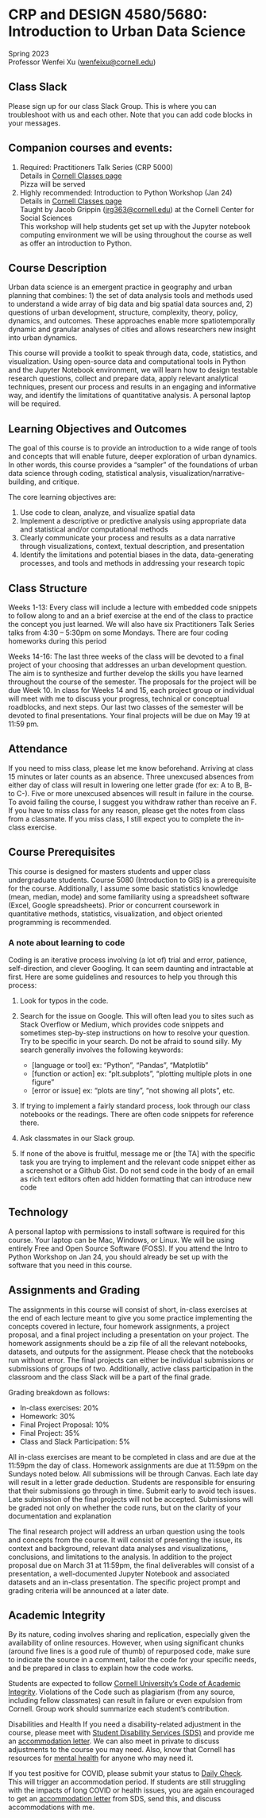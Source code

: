 # CRP and DESIGN 4580/5680: Introduction to Urban Data Science
Spring 2023\
Professor Wenfei Xu (wenfeixu@cornell.edu)

## Class Slack
Please sign up for our class Slack Group. This is where you can troubleshoot with us and each other. Note that you can add code blocks in your messages. 

## Companion courses and events: 
1.	Required: Practitioners Talk Series (CRP 5000)\
Details in [Cornell Classes page](https://classes.cornell.edu/)\
Pizza will be served
2.	Highly recommended: Introduction to Python Workshop (Jan 24)\
Details in [Cornell Classes page](https://classes.cornell.edu/)\
Taught by Jacob Grippin (jrg363@cornell.edu) at the Cornell Center for Social Sciences\
This workshop will help students get set up with the Jupyter notebook computing environment we will be using throughout the course as well as offer an introduction to Python. 

## Course Description
Urban data science is an emergent practice in geography and urban planning that combines: 1) the set of data analysis tools and methods used to understand a wide array of big data and big spatial data sources and, 2) questions of urban development, structure, complexity, theory, policy, dynamics, and outcomes. These approaches enable more spatiotemporally dynamic and granular analyses of cities and allows researchers new insight into urban dynamics.

This course will provide a toolkit to speak through data, code, statistics, and visualization. Using open-source data and computational tools in Python and the Jupyter Notebook environment, we will learn how to design testable research questions, collect and prepare data, apply relevant analytical techniques, present our process and results in an engaging and informative way, and identify the limitations of quantitative analysis. A personal laptop will be required. 

## Learning Objectives and Outcomes
The goal of this course is to provide an introduction to a wide range of tools and concepts that will enable future, deeper exploration of urban dynamics. In other words, this course provides a “sampler” of the foundations of urban data science through coding, statistical analysis, visualization/narrative-building, and critique. 

The core learning objectives are: 
1. Use code to clean, analyze, and visualize spatial data
2. Implement a descriptive or predictive analysis using appropriate data and statistical and/or computational methods
3. Clearly communicate your process and results as a data narrative through visualizations, context, textual description, and presentation
4. Identify the limitations and potential biases in the data, data-generating processes, and tools and methods in addressing your research topic

## Class Structure
Weeks 1-13: Every class will include a lecture with embedded code snippets to follow along to and an a brief exercise at the end of the class to practice the concept you just learned. We will also have six Practitioners Talk Series talks from 4:30 – 5:30pm on some Mondays. There are four coding homeworks during this period

Weeks 14-16: The last three weeks of the class will be devoted to a final project of your choosing that addresses an urban development question. The aim is to synthesize and further develop the skills you have learned throughout the course of the semester. The proposals for the project will be due Week 10. In class for Weeks 14 and 15, each project group or individual will meet with me to discuss your progress, technical or conceptual roadblocks, and next steps. Our last two classes of the semester will be devoted to final presentations. Your final projects will be due on May 19 at 11:59 pm.

## Attendance
If you need to miss class, please let me know beforehand. Arriving at class 15 minutes or later counts as an absence. Three unexcused absences from either day of class will result in lowering one letter grade (for ex: A to B, B- to C-). Five or more unexcused absences will result in failure in the course. To avoid failing the course, I suggest you withdraw rather than receive an F. If you have to miss class for any reason, please get the notes from class from a classmate. If you miss class, I still expect you to complete the in-class exercise.

## Course Prerequisites
This course is designed for masters students and upper class undergraduate students. Course 5080 (Introduction to GIS) is a prerequisite for the course. Additionally, I assume some basic statistics knowledge (mean, median, mode) and some familiarity using a spreadsheet software (Excel, Google spreadsheets). Prior or concurrent coursework in quantitative methods, statistics, visualization, and object oriented programming is recommended. 

### A note about learning to code
Coding is an iterative process involving (a lot of) trial and error, patience, self-direction, and clever Googling. It can seem daunting and intractable at first. Here are some guidelines and resources to help you through this process: 
1.	Look for typos in the code.
2.	Search for the issue on Google. This will often lead you to sites such as Stack Overflow or Medium, which provides code snippets and sometimes step-by-step instructions on how to resolve your question. Try to be specific in your search. Do not be afraid to sound silly. My search generally involves the following keywords: 
    - [language or tool] ex: “Python”, “Pandas”, “Matplotlib”
    - [function or action] ex: “plt.subplots”, “plotting multiple plots in one figure”
    - [error or issue] ex: “plots are tiny”, “not showing all plots”, etc.
  
3.	If trying to implement a fairly standard process, look through our class notebooks or the readings. There are often code snippets for reference there.
4.	Ask classmates in our Slack group.
5.	If none of the above is fruitful, message me or [the TA] with the specific task you are trying to implement and the relevant code snippet either as a screenshot or a Github Gist. Do not send code in the body of an email as rich text editors often add hidden formatting that can introduce new code 

## Technology
A personal laptop with permissions to install software is required for this course. Your laptop can be Mac, Windows, or Linux. We will be using entirely Free and Open Source Software (FOSS). If you attend the Intro to Python Workshop on Jan 24, you should already be set up with the software that you need in this course. 

## Assignments and Grading
The assignments in this course will consist of short, in-class exercises at the end of each lecture meant to give you some practice implementing the concepts covered in lecture, four homework assignments, a project proposal, and a final project including a presentation on your project. The homework assignments should be a zip file of all the relevant notebooks, datasets, and outputs for the assignment. Please check that the notebooks run without error. The final projects can either be individual submissions or submissions of groups of two. Additionally, active class participation in the classroom and the class Slack will be a part of the final grade.

Grading breakdown as follows:
- In-class exercises: 20% 
- Homework: 30% 
- Final Project Proposal: 10%
- Final Project: 35%
- Class and Slack Participation: 5%

All in-class exercises are meant to be completed in class and are due at the 11:59pm the day of class. Homework assignments are due at 11:59pm on the Sundays noted below. All submissions will be through Canvas. Each late day will result in a letter grade deduction. Students are responsible for ensuring that their submissions go through in time. Submit early to avoid tech issues. Late submission of the final projects will not be accepted. Submissions will be graded not only on whether the code runs, but on the clarity of your documentation and explanation

The final research project will address an urban question using the tools and concepts from the course. It will consist of presenting the issue, its context and background, relevant data analyses and visualizations, conclusions, and limitations to the analysis. In addition to the project proposal due on March 31 at 11:59pm, the final deliverables will consist of a presentation, a well-documented Jupyter Notebook and associated datasets and an in-class presentation. The specific project prompt and grading criteria will be announced at a later date.

## Academic Integrity
By its nature, coding involves sharing and replication, especially given the availability of online resources. However, when using significant chunks (around five lines is a good rule of thumb) of repurposed code, make sure to indicate the source in a comment, tailor the code for your specific needs, and be prepared in class to explain how the code works. 

Students are expected to follow [Cornell University’s Code of Academic Integrity](https://theuniversityfaculty.cornell.edu/dean/academic-integrity/code-of-academic-integrity/). Violations of the Code such as plagiarism (from any source, including fellow classmates) can result in failure or even expulsion from Cornell. Group work should summarize each student’s contribution. 

Disabilities and Health 
If you need a disability-related adjustment in the course, please meet with [Student Disability Services (SDS)](https://sds.cornell.edu/) and provide me an [accommodation letter](https://sds.cornell.edu/accommodations-services/academic/requesting-accommodation-letters). We can also meet in private to discuss adjustments to the course you may need. Also, know that Cornell has resources for [mental health](https://mentalhealth.cornell.edu/get-support/support-students) for anyone who may need it. 

If you test positive for COVID, please submit your status to [Daily Check](https://dailycheck.cornell.edu/login). This will trigger an accommodation period. If students are still struggling with the impacts of long COVID or health issues, you are again encouraged to get an [accommodation letter](https://sds.cornell.edu/accommodations-services/academic/requesting-accommodation-letters) from SDS, send this, and discuss accommodations with me.



